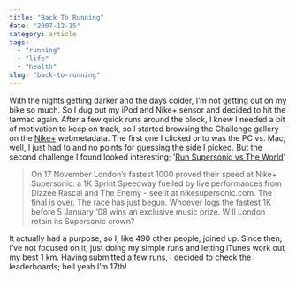 ```yaml
---
title: "Back To Running"
date: "2007-12-15"
category: article
tags:
  - "running"
  - "life"
  - "health"
slug: "back-to-running"
---
```


With the nights getting darker and the days colder, I’m not getting out on my bike so much. So I dug out my iPod and Nike+ sensor and decided to hit the tarmac again. After a few quick runs around the block, I knew I needed a bit of motivation to keep on track, so I started browsing the Challenge gallery on the [Nike+](https://nikeplus.nike.com/nikeplus/) webmetadata. The first one I clicked onto was the PC vs. Mac; well, I just had to and no points for guessing the side I picked. But the second challenge I found looked interesting; ’[Run Supersonic vs The World](https://www.myspace.com/NikeSupersonic)’

> On 17 November London’s fastest 1000 proved their speed at Nike+ Supersonic: a 1K Sprint Speedway fuelled by live performances from Dizzee Rascal and The Enemy - see it at nikesupersonic.com. The final is over. The race has just begun. Whoever logs the fastest 1K before 5 January ‘08 wins an exclusive music prize. Will London retain its Supersonic crown?

It actually had a purpose, so I, like 490 other people, joined up. Since then, I’ve not focused on it, just doing my simple runs and letting iTunes work out my best 1 km. Having submitted a few runs, I decided to check the leaderboards; hell yeah I’m 17th!
